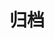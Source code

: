 # 归档

<TimeLine-box timeLineYear="2022">

<time-line title="加载页面的实现"
content="加载页面可以很好的解决浏览器在渲染DOM树时出现的样式问题。可能因为网速原因或者需要加载的文件过多，从而造成显示不完整的内容或样式，影响体验。
添加一个加载页面能有效的进行过渡。"
href="article/2022/front-end/加载页面的实现.md"
year=2022 month_day="04/10"
name="雨落">
</time-line>

<time-line title="ES6模块化问题解决"
        content="使用<b>webpack</b>工具进行打包，对当前代码的降级可以去掉script标签引入的<b>type='module'</b>类型设置，
避免引发<b style='color:red;'>Uncaught SyntaxError: Cannot use import statement outside a module</b>错误。"
        href="article/2022/front-end/ES6模块化问题解决.md"
        year=2022 month_day="04/09"
        name="雨落">
</time-line>

<time-line title="一个周敲代码的反思"
        content="工欲善其事，必先利其器。"
        href="life/2022/一个周敲代码的反思.md"
        year=2022 month_day="04/08"
        name="雨落">
</time-line>

<time-line title="vue-router详解"
        content="关于Vue路由的使用，包括：单级路由、多级路由、路由传参等知识。"
        href="article/2022/front-end/vue-router详解.md"
        year=2022 month_day="04/08"
        name="雨落">
</time-line>

<time-line title="Vue.js作者尤雨溪：框架设计就是不断地舍取"
        content="一篇在21年8月采访我男神的录音，尤雨溪就是我男神😭，
                希望我以后也能像他一样写出那如诗一般优美的代码。加油加油！"
        external=true
        href="https://www.xiaoyuzhoufm.com/episode/60fa5462fc5d26f06578d4f6"
        year=2022 month_day="04/06"
        name="从零道一">
</time-line>

<time-line title="关于我的破烂小屋"  
        content="耗时三四天，从零到有，陆陆续续添加了不少功能。
                就像盖房子一样，我宁愿自己搭也不想套用别人做的模板。自定义yyds！😊"
        year="2022" month_day="04/05" name="雨落"
        href="life/2022/home.md">
</time-line>

</TimeLine-box>






<script type="text/javascript" src="assets/js/skrollr.min.js"></script>
<script type="text/javascript">
    let s = skrollr.init();
</script>

